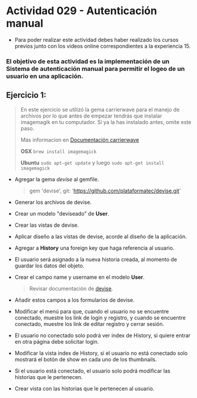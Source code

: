 # Actividad 029 - Autenticación manual

- Para poder realizar este actividad debes haber realizado los cursos previos junto con los videos online correspondientes a la experiencia 15.

### El objetivo de esta actividad es la implementación de un Sistema de autenticación manual para permitir el logeo de un usuario en una aplicación.

## Ejercicio 1:

> En este ejercicio se utilizó la gema carrierwave para el manejo de archivos por lo que antes de empezar tendrás que instalar imagemagik en tu computador. Si ya la has instalado antes, omite este paso.
> 
> Más informacion en <a href="https://github.com/carrierwaveuploader/carrierwave/tree/v1.1.0">Documentación carrierwave</a>
>
> **OSX** ```brew install imagemagick``` 
>
> **Ubuntu** ```sudo apt-get update``` y luego ```sudo apt-get install imagemagick``` 

- Agregar la gema *devise* al gemfile.
	> gem 'devise', git: 'https://github.com/plataformatec/devise.git'

- Generar los archivos de devise.

- Crear un modelo "deviseado" de **User**.

- Crear las vistas de devise.

- Aplicar diseño a las vistas de devise, acorde al diseño de la aplicación.

- Agregar a **History** una foreign key que haga referencia al usuario.

- El usuario será asignado a la nueva historia creada, al momento de guardar los datos del objeto.

- Crear el campo name y username en el modelo **User**.
	> Revisar documentación de <a href="https://github.com/plataformatec/devise">devise</a>.

- Añadir estos campos a los formularios de devise.

- Modificar el menú para que, cuando el usuario no se encuentre conectado, muestre los link de login y registro, y cuando se encuentre conectado, muestre los link de editar registro y cerrar sesión.

- El usuario no conectado solo podrá ver index de History, si quiere entrar en otra página debe solicitar login.

- Modificar la vista index de History, si el usuario no está conectado solo mostrará el botón de show en cada uno de los thumbnails.

- Si el usuario está conectado, el usuario solo podrá modificar las historias que le pertenecen.

- Crear vista con las historias que le pertenecen al usuario.